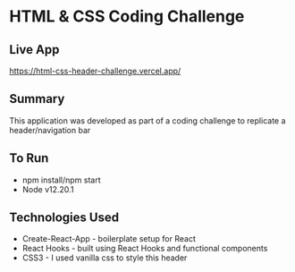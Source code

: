 # HTML & CSS Coding Challenge

## Live App
https://html-css-header-challenge.vercel.app/

## Summary
This application was developed as part of a coding challenge to replicate a header/navigation bar

## To Run
- npm install/npm start
- Node v12.20.1

## Technologies Used
- Create-React-App - boilerplate setup for React
- React Hooks - built using React Hooks and functional components
- CSS3 - I used vanilla css to style this header




